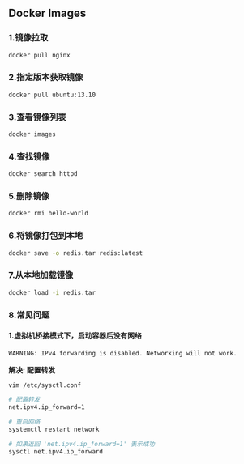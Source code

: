 ## Docker Images

### 1.镜像拉取

```bash
docker pull nginx
```

### 2.指定版本获取镜像

```bash
docker pull ubuntu:13.10
```

### 3.查看镜像列表

```bash
docker images
```

### 4.查找镜像

```bash
docker search httpd
```

### 5.删除镜像

```bash
docker rmi hello-world
```

### 6.将镜像打包到本地

```bash
docker save -o redis.tar redis:latest
```

### 7.从本地加载镜像

```bash
docker load -i redis.tar
```

### 8.常见问题

#### 1.虚拟机桥接模式下，启动容器后没有网络

```bash
WARNING: IPv4 forwarding is disabled. Networking will not work.
```

**解决: 配置转发**

```bash
vim /etc/sysctl.conf

# 配置转发
net.ipv4.ip_forward=1

# 重启网络
systemctl restart network

# 如果返回 'net.ipv4.ip_forward=1' 表示成功
sysctl net.ipv4.ip_forward
```